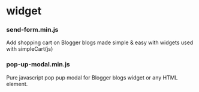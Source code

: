# widget

<h3>send-form.min.js</h3>
<p>Add shopping cart on Blogger blogs made simple &amp; easy with widgets used with simpleCart(js)</p>
<h3>pop-up-modal.min.js</h3>
<p>Pure javascript pop pup modal for Blogger blogs widget or any HTML element.</p>
